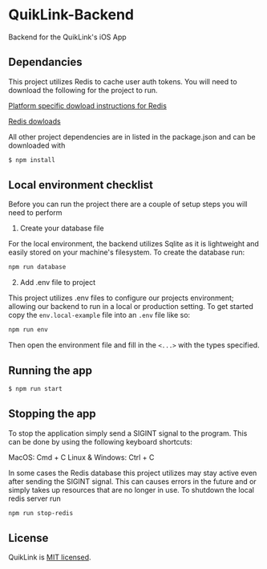 # QuikLink-Backend

Backend for the QuikLink's iOS App

## Dependancies

This project utilizes Redis to cache user auth tokens. You will need to download the following for the project to run.

[Platform specific dowload instructions for Redis](https://redis.io/docs/getting-started/)

[Redis dowloads](https://redis.io/download/#redis-downloads)

All other project dependencies are in listed in the package.json and can be downloaded with

```bash
$ npm install
```

## Local environment checklist

Before you can run the project there are a couple of setup steps you will need to perform

1. Create your database file

For the local environment, the backend utilizes Sqlite as it is lightweight and easily stored on your machine's filesystem. To create the database run:

```bash
npm run database
```

2. Add .env file to project

This project utilizes .env files to configure our projects environment; allowing our backend to run in a local or production setting. To get started copy the `env.local-example` file into an `.env` file like so:

```bash
npm run env
```

Then open the environment file and fill in the `<...>` with the types specified.

## Running the app

```bash
$ npm run start
```

## Stopping the app

To stop the application simply send a SIGINT signal to the program. This can be done by using the following keyboard shortcuts:

MacOS: Cmd + C
Linux & Windows: Ctrl + C

In some cases the Redis database this project utilizes may stay active even after sending the SIGINT signal. This can causes errors in the future and or simply takes up resources that are no longer in use. To shutdown the local redis server run

```bash
npm run stop-redis
```

## License

QuikLink is [MIT licensed](LICENSE).
